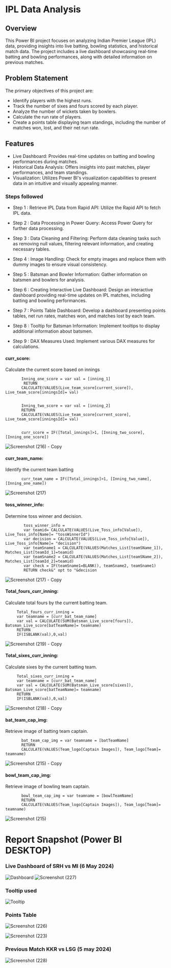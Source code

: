 
# IPL Data Analysis 

## Overview

This Power BI project focuses on analyzing Indian Premier League (IPL) data, providing insights into live batting, bowling statistics, and historical match data. The project includes a live dashboard showcasing real-time batting and bowling performances, along with detailed information on previous matches.
## Problem Statement

The primary objectives of this project are:

- Identify players with the highest runs.
- Track the number of sixes and fours scored by each player.
- Analyze the number of wickets taken by bowlers.
- Calculate the run rate of players.
- Create a points table displaying team standings, including the number of matches won, lost, and their net run rate.

## Features

- Live Dashboard: Provides real-time updates on batting and bowling performances during matches.
- Historical Data Analysis: Offers insights into past matches, player performances, and team standings.
- Visualization: Utilizes Power BI's visualization capabilities to present data in an intuitive and visually appealing manner.


### Steps followed 

- Step 1 : Retrieve IPL Data from Rapid API:
 Utilize the Rapid API to fetch IPL data.

- Step 2 : Data Processing in Power Query:
Access Power Query for further data processing.

- Step 3 : Data Cleaning and Filtering:
Perform data cleaning tasks such as removing null values, filtering relevant information, and creating necessary tables.

- Step 4 : Image Handling:
Check for empty images and replace them with dummy images to ensure visual consistency.

- Step 5 : Batsman and Bowler Information:
Gather information on batsmen and bowlers for analysis.

- Step 6 : Creating Interactive Live Dashboard:
Design an interactive dashboard providing real-time updates on IPL matches, including batting and bowling performances.

- Step 7 : Points Table Dashboard:
Develop a dashboard presenting points tables, net run rates, matches won, and matches lost by each team.

- Step 8 : Tooltip for Batsman Information:
Implement tooltips to display additional information about batsmen.

- Step 9 : DAX Measures Used:
Implement various DAX measures for calculations.

#### curr_score: 
Calculate the current score based on innings
           
           Inning_one_score = var val = [inning_1]
            RETURN
           CALCULATE(VALUES(Live_team_score[current_score]), Live_team_score[inningsId]= val)


           Inning_two_score = var val = [inning_2]
           RETURN
           CALCULATE(VALUES(Live_team_score[current_score], Live_team_score[inningsId]= val)


           curr_score = IF([Total_innings]>1, [Inning_two_score], [Inning_one_score])

![Screenshot (216) - Copy](https://github.com/anjali-thawani/IPL-data-analysis/assets/168136647/183e1523-8e22-4cd0-b68e-de9eadbd57c5)

#### curr_team_name: 
Identify the current team batting

           curr_team_name = IF([Total_innings]>1, [Inning_two_name], [Inning_one_name])
        
![Screenshot (217)](https://github.com/anjali-thawani/IPL-data-analysis/assets/168136647/f185ee78-e34e-45e9-bc7c-e7eb865aa3a2)

#### toss_winner_info: 
Determine toss winner and decision.


            toss_winner_info =
            var teamid= CALCULATE(VALUES(Live_Toss_info[Value]), Live_Toss_info[Name]= "tossWinnerId")
            var decision = CALCULATE(VALUES(Live_Toss_info[Value]), Live_Toss_info[Name]= "decision")
            var teamSname1 = CALCULATE(VALUES(Matches_List[teamSName_1]), Matches_List[teamId_1]=teamid)
            var teamSname2 = CALCULATE(VALUES(Matches_List[teamSName_2]), Matches_List[teamId_2]=teamid)
            var check = IF(teamSname1=BLANK(), teamSname2, teamSname1)
            RETURN check&" opt to "&decision

![Screenshot (217) - Copy](https://github.com/anjali-thawani/IPL-data-analysis/assets/168136647/cece67ba-1def-47ee-969f-feb608651189)


#### Total_fours_curr_inning:
Calculate total fours by the current batting team.


         Total_fours_curr_inning =
         var teamname = [curr_bat_team_name]
         var val = CALCULATE(SUM(Batsman_Live_score[fours]), Batsman_Live_score[batTeamName]= teamname)
         RETURN
         IF(ISBLANK(val),0,val)

![Screenshot (219) - Copy](https://github.com/anjali-thawani/IPL-data-analysis/assets/168136647/32cea5e1-9f7b-43d4-885b-deda2c7e1f2b)

#### Total_sixes_curr_inning: 
Calculate sixes by the current batting team.

         Total_sixes_curr_inning = 
         var teamname = [curr_bat_team_name]
         var val = CALCULATE(SUM(Batsman_Live_score[sixes]), Batsman_Live_score[batTeamName]= teamname)
         RETURN
         IF(ISBLANK(val),0,val)

![Screenshot (218) - Copy](https://github.com/anjali-thawani/IPL-data-analysis/assets/168136647/6587503b-3f2e-4be0-aeeb-4dbd2bcc8124)

#### bat_team_cap_img: 
Retrieve image of batting team captain.


           bat_team_cap_img = var teamname = [batTeamName]
           RETURN
           CALCULATE(VALUES(Team_logo[Captain Images]), Team_logo[Team]= teamname)

![Screenshot (215) - Copy](https://github.com/anjali-thawani/IPL-data-analysis/assets/168136647/7fc26e91-098b-4967-b51c-997e538d09b0)

#### bowl_team_cap_img: 
Retrieve image of bowling team captain.


           bowl_team_cap_img = var teamname = [bowlTeamName]
           RETURN
           CALCULATE(VALUES(Team_logo[Captain Images]), Team_logo[Team]= teamname)

![Screenshot (215)](https://github.com/anjali-thawani/IPL-data-analysis/assets/168136647/a6f2e4a9-43bc-4866-9377-0ae3ab27e347)



 # Report Snapshot (Power BI DESKTOP)
 
 ### Live Dashboard of SRH vs MI (6 May 2024)
![Dashboard](https://github.com/anjali-thawani/IPL-data-analysis/assets/168136647/cb7c1355-a16b-4bff-bf62-504408f0de6a)
![Screenshot (227)](https://github.com/anjali-thawani/IPL-data-analysis/assets/168136647/faa4b9eb-075f-4788-b64a-127749c0f51d)

### Tooltip used
![Tooltip](https://github.com/anjali-thawani/IPL-data-analysis/assets/168136647/e4e29afa-a746-4436-8b3d-9bf84772ea12)

### Points Table
![Screenshot (226)](https://github.com/anjali-thawani/IPL-data-analysis/assets/168136647/b549cb5c-3fa2-4289-b9e7-293a5d418718)

![Screenshot (223)](https://github.com/anjali-thawani/IPL-data-analysis/assets/168136647/711a9985-1f43-4eb0-937a-a59d30c1f4bf)

### Previous Match KKR vs LSG (5 may 2024)
![Screenshot (228)](https://github.com/anjali-thawani/IPL-data-analysis/assets/168136647/3a174a50-c849-464d-bd96-d29f602da5a9)

